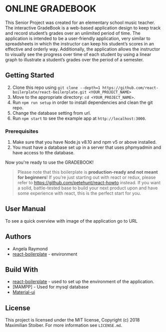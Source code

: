 # ONLINE GRADEBOOK

This Senior Project was created for an elementary school music teacher. The interactive GradeBook is a web-based application design to keep track and record student’s grades over an unlimited period of time. The application is intended to be a user-friendly application, very similar to spreadsheets in which the instructor can keep his student’s scores in an effective and orderly way. Additionally, the application allows the instructor to visually see the progress over time of each student by using a linear graph to illustrate a student’s grades over the period of a semester.

## Getting Started

2.  Clone this repo using `git clone --depth=1 https://github.com/react-boilerplate/react-boilerplate.git <YOUR_PROJECT_NAME>`
3.  Move to the appropriate directory: `cd <YOUR_PROJECT_NAME>`.<br />
4.  Run `npm run setup` in order to install dependencies and clean the git repo.<br />
5.  Change the database setting from url.
6.  Run `npm start` to see the example app at `http://localhost:3000`.

### Prerequisites
1. Make sure that you have Node.js v8.10 and npm v5 or above installed.
2. You must have a database set up in a server that uses phpmyadmin and have access to tthe database.

Now you're ready to use the GRADEBOOK!

> Please note that this boilerplate is **production-ready and not meant for beginners**! If you're just starting out with react or redux, please refer to https://github.com/petehunt/react-howto instead. If you want a solid, battle-tested base to build your next product upon and have some experience with react, this is the perfect start for you.

## User Manual
To see a quick overview with image of the application go to URL

## Authors
*  Angela Raymond
*  [react-boilerplate](https://www.reactboilerplate.com/) - environment

## Build With

* [react-boilerplate](https://www.reactboilerplate.com/) - used to set up the
environment of the application.
* [MAMPP] - Used for mysql database
* [Material-ui](https://material-ui.com/)

## License

This project is licensed under the MIT license, Copyright (c) 2018 Maximilian
Stoiber. For more information see `LICENSE.md`.
